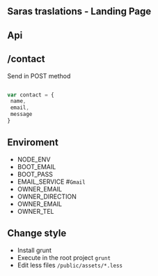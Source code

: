 ## Saras traslations - Landing Page

## Api

## /contact

Send in POST method
 
 ```javascript

var contact = {
  name,
  email,
  message
}

```


## Enviroment 

  * NODE_ENV
  * BOOT_EMAIL
  * BOOT_PASS
  * EMAIL_SERVICE #`Gmail`
  * OWNER_EMAIL
  * OWNER_DIRECTION
  * OWNER_EMAIL
  * OWNER_TEL

## Change style

  * Install grunt
  * Execute in the root  project `grunt`
  * Edit less files `/public/assets/*.less` 
